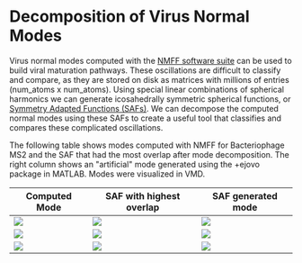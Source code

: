# Decomposition of Virus Normal Modes

Virus normal modes computed with the [NMFF software suite](https://mmtsb.org/software/nmff.html) can be used to build viral maturation pathways. 
These oscillations are difficult to classify and compare, as they are stored on disk as matrices with millions of entries (num_atoms x num_atoms).
Using special linear combinations of spherical harmonics we can generate icosahedrally symmetric spherical functions, or [Symmetry Adapted Functions (SAFs)](https://github.com/ejovo13/viruses/tree/master/%2Bsaf).
We can decompose the computed normal modes using these SAFs to create a useful tool that classifies and compares these complicated oscillations.

The following table shows modes computed with NMFF for Bacteriophage MS2 and the SAF that had the most overlap after mode decomposition. The right column shows an "artificial" mode generated using the +ejovo package in MATLAB. Modes were visualized in VMD.


| Computed Mode | SAF with highest overlap | SAF generated mode |
| ---- | --- | ---- |
| ![](media/2ms2m1-2fold.gif) | ![](media/SAF0.png) | ![](media/2ms2SAF0-2fold.gif) | 
| ![](media/2ms2m2-2fold.gif) | ![](media/SAF6.png) | ![](media/2ms2SAF62-fold.gif) |
| ![](media/2ms2m5-2fold.gif) | ![](media/SAF10.png) | ![](media/2ms2SAF10-2fold.gif) |
